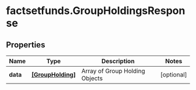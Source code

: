 # factsetfunds.GroupHoldingsResponse

## Properties

Name | Type | Description | Notes
------------ | ------------- | ------------- | -------------
**data** | [**[GroupHolding]**](GroupHolding.md) | Array of Group Holding Objects | [optional] 


